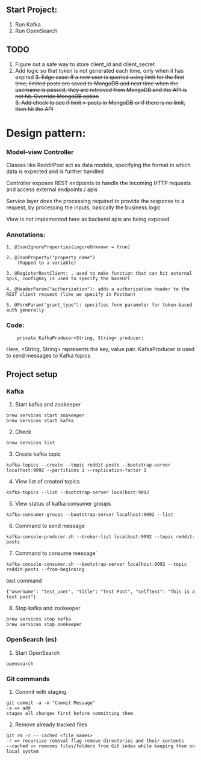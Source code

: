## Start Project:
1. Run Kafka
2. Run OpenSearch

## TODO
1. Figure out a safe way to store client_id and client_secret
2. Add logic so that token is not generated each time, only when it has expired
~~3. Edge case: If a new user is queried using limit for the first time, limited posts are saved to MongoDB and next time when the username is passed, they are retrieved from MongoDB and the API is not hit. Override MongoDB option~~  
~~3. Add check to see if limit > posts in MongoDB or if there is no limit, then hit the API~~

# Design pattern:
### Model-view Controller
Classes like RedditPost act as data models, specifying the format in which data is expected and is further handled



Controller exposes REST endpoints to handle the incoming HTTP requests and access external endpoints / apis

Service layer does the processing required to provide the response to a request, by processing the inputs, basically the business logic

View is not implemented here as backend apis are being exposed


### Annotations:
```aiignore
1. @JsonIgnoreProperties(ingoreUnknown = true)

2. @JsonProperty("property_name")
    (Mapped to a variable)

3. @RegisterRestClient: , used to make function that can hit external apis, configKey is used to specify the baseUrl

4. @HeaderParam("authorization"): adds a authorization header to the REST client request (like we specify in Postman)

5. @FormParam("grant_type"): specifies form parameter for token-based auth generally
```

### Code:
```aiignore
    private KafkaProducer<String, String> producer;
```
Here, <String, String> represents the key, value pair. KafkaProducer is used to send messages to Kafka topics

## Project setup

### Kafka
1. Start kafka and zookeeper
```aiignore
brew services start zookeeper
brew services start kafka
```

2. Check
```aiignore
brew services list
```

3. Create kafka topic
```aiignore
kafka-topics --create --topic reddit-posts --bootstrap-server localhost:9092 --partitions 1 --replication-factor 1
```

4. View list of created topics
```aiignore
kafka-topics --list --bootstrap-server localhost:9092
```

5. View status of kafka consumer groups
```aiignore
kafka-consumer-groups --bootstrap-server localhost:9092 --list
```

6. Command to send message
```aiignore
kafka-console-producer.sh --broker-list localhost:9092 --topic reddit-posts
```

7. Command to consume message`
```aiignore
kafka-console-consumer.sh --bootstrap-server localhost:9092 --topic reddit-posts --from-beginning
```
test command
```
{"username": "test_user", "title": "Test Post", "selftext": "This is a test post"}

```

8. Stop kafka and zookeeper
```aiignore
brew services stop kafka
brew services stop zookeeper
```

### OpenSearch (es)
1. Start OpenSearch
```aiignore
opensearch
```

### Git commands
1. Commit with staging
```aiignore
git commit -a -m "Commit Message"
-a => add
stages all changes first before committing them
```

2. Remove already tracked files
```aiignore
git rm -r -- cached <file_names>
-r => recursive removal flag remove directories and their contents
--cached => removes files/folders from Git index while keeping them on local system

```